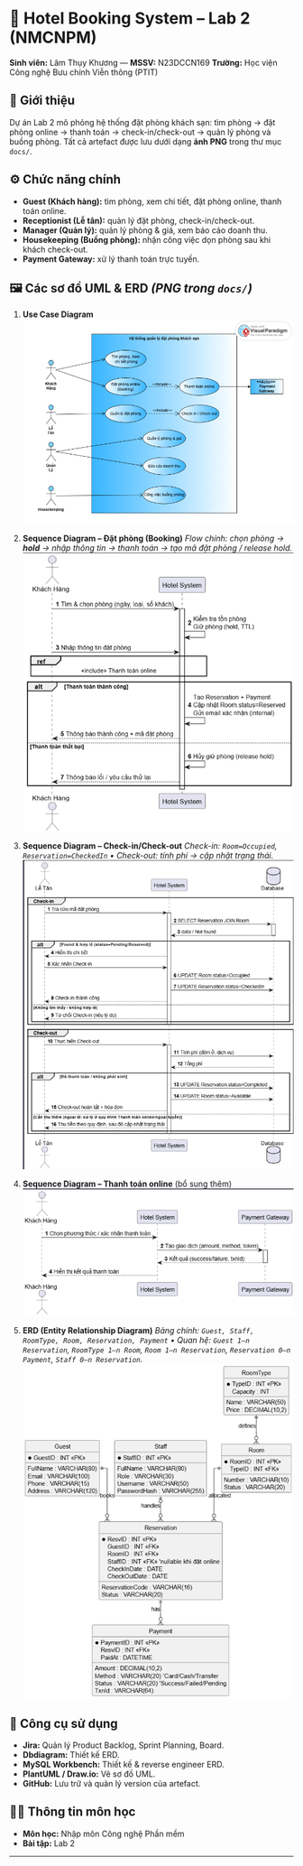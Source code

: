 # 🏨 Hotel Booking System – Lab 2 (NMCNPM)

**Sinh viên:** Lâm Thụy Khương — **MSSV:** N23DCCN169
**Trường:** Học viện Công nghệ Bưu chính Viễn thông (PTIT)

## 📖 Giới thiệu

Dự án Lab 2 mô phỏng hệ thống đặt phòng khách sạn: tìm phòng → đặt phòng online → thanh toán → check-in/check-out → quản lý phòng và buồng phòng. Tất cả artefact được lưu dưới dạng **ảnh PNG** trong thư mục `docs/`.

## ⚙️ Chức năng chính

* **Guest (Khách hàng):** tìm phòng, xem chi tiết, đặt phòng online, thanh toán online.
* **Receptionist (Lễ tân):** quản lý đặt phòng, check-in/check-out.
* **Manager (Quản lý):** quản lý phòng & giá, xem báo cáo doanh thu.
* **Housekeeping (Buồng phòng):** nhận công việc dọn phòng sau khi khách check-out.
* **Payment Gateway:** xử lý thanh toán trực tuyến.

## 🖼️ Các sơ đồ UML & ERD  *(PNG trong `docs/`)*

1. **Use Case Diagram**
   ![Use Case](docs/usecase_diagram.png)

2. **Sequence Diagram – Đặt phòng (Booking)**
   *Flow chính: chọn phòng → **hold** → nhập thông tin → thanh toán → tạo mã đặt phòng / release hold.*
   ![Sequence Booking](docs/sequence_booking.png)

4. **Sequence Diagram – Check-in/Check-out**
   *Check-in: `Room=Occupied`, `Reservation=CheckedIn` • Check-out: tính phí → cập nhật trạng thái.*
   ![Sequence Check-in/Check-out](docs/sequence_checkin_checkout.png)

5. **Sequence Diagram – Thanh toán online** (bổ sung thêm)
   ![Sequence Online Payment](docs/sequence_online_payment.png)

6. **ERD (Entity Relationship Diagram)**
   *Bảng chính: `Guest, Staff, RoomType, Room, Reservation, Payment` • Quan hệ: `Guest 1–n Reservation`, `RoomType 1–n Room`, `Room 1–n Reservation`, `Reservation 0–n Payment`, `Staff 0–n Reservation`.*
   ![ERD](docs/ERD_booking_system.png)

## 🚀 Công cụ sử dụng
- **Jira:** Quản lý Product Backlog, Sprint Planning, Board.  
- **Dbdiagram:** Thiết kế ERD.  
- **MySQL Workbench:** Thiết kế & reverse engineer ERD.  
- **PlantUML / Draw.io:** Vẽ sơ đồ UML.  
- **GitHub:** Lưu trữ và quản lý version của artefact.

## 👨‍💻 Thông tin môn học

* **Môn học:** Nhập môn Công nghệ Phần mềm
* **Bài tập:** Lab 2

---
